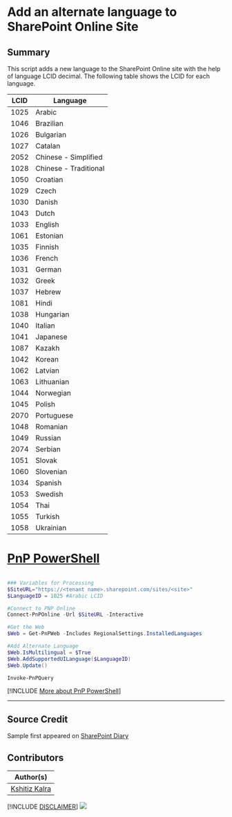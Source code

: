 

# Add an alternate language to SharePoint Online Site

## Summary

This script adds a new language to the SharePoint Online site with the help of language LCID decimal. 
The following table shows the LCID for each language.

| LCID | Language                 |
|------|-------------------------|
| 1025 | Arabic                  |
| 1046 | Brazilian               |
| 1026 | Bulgarian               |
| 1027 | Catalan                 |
| 2052 | Chinese - Simplified    |
| 1028 | Chinese - Traditional   |
| 1050 | Croatian                |
| 1029 | Czech                   |
| 1030 | Danish                  |
| 1043 | Dutch                   |
| 1033 | English                 |
| 1061 | Estonian                |
| 1035 | Finnish                 |
| 1036 | French                  |
| 1031 | German                  |
| 1032 | Greek                   |
| 1037 | Hebrew                  |
| 1081 | Hindi                   |
| 1038 | Hungarian               |
| 1040 | Italian                 |
| 1041 | Japanese                |
| 1087 | Kazakh                  |
| 1042 | Korean                  |
| 1062 | Latvian                 |
| 1063 | Lithuanian              |
| 1044 | Norwegian               |
| 1045 | Polish                  |
| 2070 | Portuguese              |
| 1048 | Romanian                |
| 1049 | Russian                 |
| 2074 | Serbian                 |
| 1051 | Slovak                  |
| 1060 | Slovenian               |
| 1034 | Spanish                 |
| 1053 | Swedish                 |
| 1054 | Thai                    |
| 1055 | Turkish                 |
| 1058 | Ukrainian               |


# [PnP PowerShell](#tab/pnpps)

```powershell

### Variables for Processing
$SiteURL="https://<tenant name>.sharepoint.com/sites/<site>"
$LanguageID = 1025 #Arabic LCID

#Connect to PNP Online
Connect-PnPOnline -Url $SiteURL -Interactive

#Get the Web
$Web = Get-PnPWeb -Includes RegionalSettings.InstalledLanguages

#Add Alternate Language
$Web.IsMultilingual = $True
$Web.AddSupportedUILanguage($LanguageID)
$Web.Update()

Invoke-PnPQuery

```
[!INCLUDE [More about PnP PowerShell](../../docfx/includes/MORE-PNPPS.md)]

***


## Source Credit

Sample first appeared on [SharePoint Diary](https://www.sharepointdiary.com/2019/11/sharepoint-online-change-site-language-using-powershell.html)

## Contributors

| Author(s) |
|-----------|
| [Kshitiz Kalra](https://www.linkedin.com/in/kshitiz-kalra-b3107b164/) |


[!INCLUDE [DISCLAIMER](../../docfx/includes/DISCLAIMER.md)]
<img src="https://m365-visitor-stats.azurewebsites.net/script-samples/scripts/spo-add-language-settings" aria-hidden="true" />
